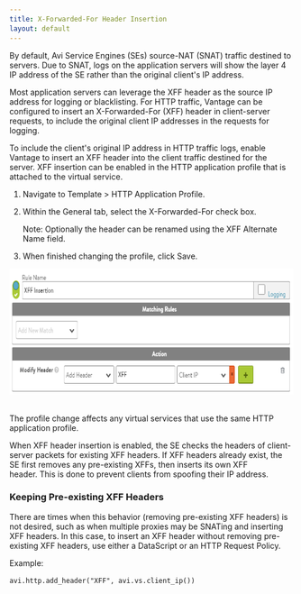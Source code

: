 ```yaml
---
title: X-Forwarded-For Header Insertion
layout: default
---
```

By default, Avi Service Engines (SEs) source-NAT (SNAT) traffic destined to servers. Due to SNAT, logs on the application servers will show the layer 4 IP address of the SE rather than the original client's IP address. 

Most application servers can leverage the XFF header as the source IP address for logging or blacklisting.
For HTTP traffic, Vantage can be configured to insert an X-Forwarded-For (XFF) header in client-server requests, to include the original client IP addresses in the requests for logging.

To include the client's original IP address in HTTP traffic logs, enable Vantage to insert an XFF header into the client traffic destined for the server. XFF insertion can be enabled in the HTTP application profile that is attached to the virtual service.
<ol> 
 <li> <p>Navigate to Template &gt; HTTP Application Profile. </p> </li> 
 <li> <p>Within the General tab, select the X-Forwarded-For check box. </p> <p>Note: Optionally the header can be renamed using the XFF Alternate Name field.</p> </li> 
 <li> <p>When finished changing the profile, click Save.</p> </li> 
</ol> 

<a href="img/XFF-Policy.png"><img class="alignnone wp-image-254" src="img/XFF-Policy.png" alt="XFF Policy" width="722" height="223"></a>  

The profile change affects any virtual services that use the same HTTP application profile.

When XFF header insertion is enabled, the SE checks the headers of client-server packets for existing XFF headers. If XFF headers already exist, the SE first removes any pre-existing XFFs, then inserts its own XFF header. This is done to prevent clients from spoofing their IP address. 

### Keeping Pre-existing XFF Headers

There are times when this behavior (removing pre-existing XFF headers) is not desired, such as when multiple proxies may be SNATing and inserting XFF headers. In this case, to insert an XFF header without removing pre-existing XFF headers, use either a DataScript or an HTTP Request Policy.

Example: 

<pre><code class="language-lua">avi.http.add_header("XFF", avi.vs.client_ip())</code></pre>  

   

